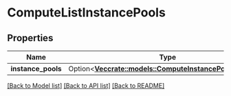 # ComputeListInstancePools

## Properties

Name | Type | Description | Notes
------------ | ------------- | ------------- | -------------
**instance_pools** | Option<[**Vec<crate::models::ComputeInstancePoolAndStats>**](ComputeInstancePoolAndStats.md)> |  | [optional]

[[Back to Model list]](../README.md#documentation-for-models) [[Back to API list]](../README.md#documentation-for-api-endpoints) [[Back to README]](../README.md)


